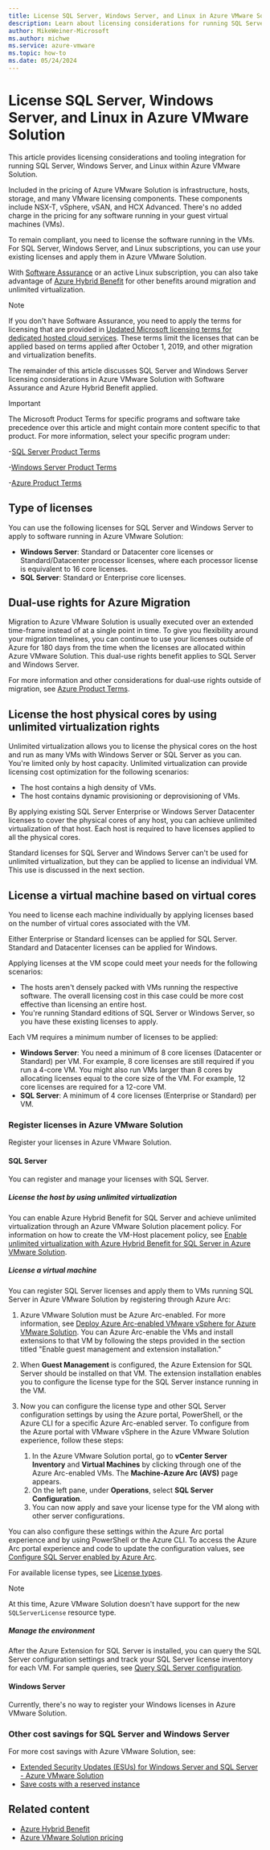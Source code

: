 ```yaml
---
title: License SQL Server, Windows Server, and Linux in Azure VMware Solution 
description: Learn about licensing considerations for running SQL Server, Windows Server, and Linux in VMs in Azure VMware Solution and how to utilize Azure Hybrid Benefits and register your SQL Server licenses.
author: MikeWeiner-Microsoft
ms.author: michwe
ms.service: azure-vmware
ms.topic: how-to  
ms.date: 05/24/2024
---
```


# License SQL Server, Windows Server, and Linux in Azure VMware Solution

This article provides licensing considerations and tooling integration for running SQL Server, Windows Server, and Linux within Azure VMware Solution.

Included in the pricing of Azure VMware Solution is infrastructure, hosts, storage, and many VMware licensing components. These components include NSX-T, vSphere, vSAN, and HCX Advanced. There's no added charge in the pricing for any software running in your guest virtual machines (VMs).

To remain compliant, you need to license the software running in the VMs. For SQL Server, Windows Server, and Linux subscriptions, you can use your existing licenses and apply them in Azure VMware Solution.

With [Software Assurance](https://www.microsoft.com/Licensing/licensing-programs/software-assurance-by-benefits) or an active Linux subscription, you can also take advantage of [Azure Hybrid Benefit](https://azure.microsoft.com/pricing/hybrid-benefit/) for other benefits around migration and unlimited virtualization.

> [!NOTE]
> If you don't have Software Assurance, you need to apply the terms for licensing that are provided in [Updated Microsoft licensing terms for dedicated hosted cloud services](https://www.microsoft.com/en-us/licensing/news/updated-licensing-rights-for-dedicated-cloud). These terms limit the licenses that can be applied based on terms applied after October 1, 2019, and other migration and virtualization benefits.

The remainder of this article discusses SQL Server and Windows Server licensing considerations in Azure VMware Solution with Software Assurance and Azure Hybrid Benefit applied.

> [!IMPORTANT] 
> The Microsoft Product Terms for specific programs and software take precedence over this article and might contain more content specific to that product. For more information, select your specific program under:
>
>-[SQL Server Product Terms](https://www.microsoft.com/licensing/terms/productoffering/SQLServer/EAEAS)
>
> -[Windows Server Product Terms](https://www.microsoft.com/licensing/terms/productoffering/WindowsServerStandardDatacenterEssentials/EAEAS)  
>
>-[Azure Product Terms](https://www.microsoft.com/licensing/terms/productoffering/MicrosoftAzure/EAEAS) 

## Type of licenses 
You can use the following licenses for SQL Server and Windows Server to apply to software running in Azure VMware Solution:

- **Windows Server**: Standard or Datacenter core licenses or Standard/Datacenter processor licenses, where each processor license is equivalent to 16 core licenses.
- **SQL Server**: Standard or Enterprise core licenses.

## Dual-use rights for Azure Migration
Migration to Azure VMware Solution is usually executed over an extended time-frame instead of at a single point in time. To give you flexibility around your migration timelines, you can continue to use your licenses outside of Azure for 180 days from the time when the licenses are allocated within Azure VMware Solution. This dual-use rights benefit applies to SQL Server and Windows Server.

For more information and other considerations for dual-use rights outside of migration, see [Azure Product Terms](https://www.microsoft.com/licensing/terms/productoffering/MicrosoftAzure/EAEAS).

## License the host physical cores by using unlimited virtualization rights
Unlimited virtualization allows you to license the physical cores on the host and run as many VMs with Windows Server or SQL Server as you can. You're limited only by host capacity. Unlimited virtualization can provide licensing cost optimization for the following scenarios:

- The host contains a high density of VMs.
- The host contains dynamic provisioning or deprovisioning of VMs.

By applying existing SQL Server Enterprise or Windows Server Datacenter licenses to cover the physical cores of any host, you can achieve unlimited virtualization of that host. Each host is required to have licenses applied to all the physical cores.

Standard licenses for SQL Server and Windows Server can't be used for unlimited virtualization, but they can be applied to license an individual VM. This use is discussed in the next section.

## License a virtual machine based on virtual cores
You need to license each machine individually by applying licenses based on the number of virtual cores associated with the VM.

Either Enterprise or Standard licenses can be applied for SQL Server. Standard and Datacenter licenses can be applied for Windows.

Applying licenses at the VM scope could meet your needs for the following scenarios:

- The hosts aren't densely packed with VMs running the respective software. The overall licensing cost in this case could be more cost effective than licensing an entire host.
- You're running Standard editions of SQL Server or Windows Server, so you have these existing licenses to apply.

Each VM requires a minimum number of licenses to be applied:

- **Windows Server**: You need a minimum of 8 core licenses (Datacenter or Standard) per VM. For example, 8 core licenses are still required if you run a 4-core VM. You might also run VMs larger than 8 cores by allocating licenses equal to the core size of the VM. For example, 12 core licenses are required for a 12-core VM. 
- **SQL Server**: A minimum of 4 core licenses (Enterprise or Standard) per VM.

### Register licenses in Azure VMware Solution
Register your licenses in Azure VMware Solution.

#### SQL Server
You can register and manage your licenses with SQL Server.

##### License the host by using unlimited virtualization
You can enable Azure Hybrid Benefit for SQL Server and achieve unlimited virtualization through an Azure VMware Solution placement policy. For information on how to create the VM-Host placement policy, see [Enable unlimited virtualization with Azure Hybrid Benefit for SQL Server in Azure VMware Solution](https://learn.microsoft.com/azure/azure-vmware/enable-sql-azure-hybrid-benefit).

##### License a virtual machine
You can register SQL Server licenses and apply them to VMs running SQL Server in Azure VMware Solution by registering through Azure Arc:
1.	Azure VMware Solution must be Azure Arc-enabled. For more information, see [Deploy Azure Arc-enabled VMware vSphere for Azure VMware Solution](https://learn.microsoft.com/azure/azure-vmware/deploy-arc-for-azure-vmware-solution?tabs=windows). You can Azure Arc-enable the VMs and install extensions to that VM by following the steps provided in the section titled "Enable guest management and extension installation."
1.	When **Guest Management** is configured, the Azure Extension for SQL Server should be installed on that VM. The extension installation enables you to configure the license type for the SQL Server instance running in the VM.
1. Now you can configure the license type and other SQL Server configuration settings by using the Azure portal, PowerShell, or the Azure CLI for a specific Azure Arc-enabled server. To configure from the Azure portal with VMware vSphere in the Azure VMware Solution experience, follow these steps:
 
   1. In the Azure VMware Solution portal, go to **vCenter Server Inventory** and **Virtual Machines** by clicking through one of the Azure Arc-enabled VMs. The **Machine-Azure Arc (AVS)** page appears.
   1. On the left pane, under **Operations**, select **SQL Server Configuration**.
   1. You can now apply and save your license type for the VM along with other server configurations.

You can also configure these settings within the Azure Arc portal experience and by using PowerShell or the Azure CLI. To access the Azure Arc portal experience and code to update the configuration values, see [Configure SQL Server enabled by Azure Arc](https://learn.microsoft.com/sql/sql-server/azure-arc/manage-configuration?view=sql-server-ver16&tabs=azure).

For available license types, see [License types](https://learn.microsoft.com/sql/sql-server/azure-arc/manage-license-billing?view=sql-server-ver16#license-types).

> [!NOTE]
> At this time, Azure VMware Solution doesn't have support for the new `SQLServerLicense` resource type.

##### Manage the environment
After the Azure Extension for SQL Server is installed, you can query the SQL Server configuration settings and track your SQL Server license inventory for each VM. For sample queries, see [Query SQL Server configuration](https://learn.microsoft.com/sql/sql-server/azure-arc/manage-configuration?view=sql-server-ver16&tabs=azure#query-sql-server-configuration).

#### Windows Server
Currently, there's no way to register your Windows licenses in Azure VMware Solution.
    
### Other cost savings for SQL Server and Windows Server
For more cost savings with Azure VMware Solution, see:

- [Extended Security Updates (ESUs) for Windows Server and SQL Server - Azure VMware Solution](https://learn.microsoft.com/azure/azure-vmware/extended-security-updates-windows-sql-server)
- [Save costs with a reserved instance](https://learn.microsoft.com/azure/azure-vmware/reserved-instance)

## Related content
- [Azure Hybrid Benefit](https://azure.microsoft.com/pricing/hybrid-benefit/)
- [Azure VMware Solution pricing](https://azure.microsoft.com/pricing/details/azure-vmware/)
